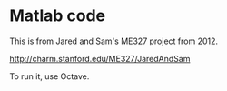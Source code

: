 # Matlab code

This is from Jared and Sam's ME327 project from 2012.

http://charm.stanford.edu/ME327/JaredAndSam

To run it, use Octave.
